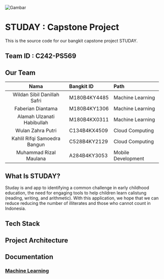 ![Gambar]("C:\Users\wilda\Downloads\studay.png")
# STUDAY : Capstone Project

This is the source code for our bangkit capstone project STUDAY.

## Team ID : C242-PS569

## Our Team

| Nama | Bangkit ID | Path |
|:---:|:---|:---|
| Wildan Sibil Danillah Safri | M180B4KY4485 | Machine Learning |
| Faberian Diantama | M180B4KY1306 | Machine Learning |
| Alamah Ulzanati Habibullah | M180B4KX0311 | Machine Learning |
| Wulan Zahra Putri | C134B4KX4509 | Cloud Computing |
| Kahlil Rifqi Samoedra Bangun | C528B4KY2129 | Cloud Computing |
| Muhammad Rizal Maulana | A284B4KY3053 | Mobile Development |


## What Is STUDAY?

Studay is and app to identifying a common challenge in early childhood education, the need for engaging tools to help children learn calistung (reading, writing, and arithmetic). With this application, we hope that we can reduce reducing the number of illiterates and those who cannot count in Indonesia.

## Tech Stack 

## Project Architecture 

## Documentation 

### [Machine Learning](https://github.com/wildansibil/STUDAY-Bangkit-Capstone/tree/main/Machine%20Learning)




